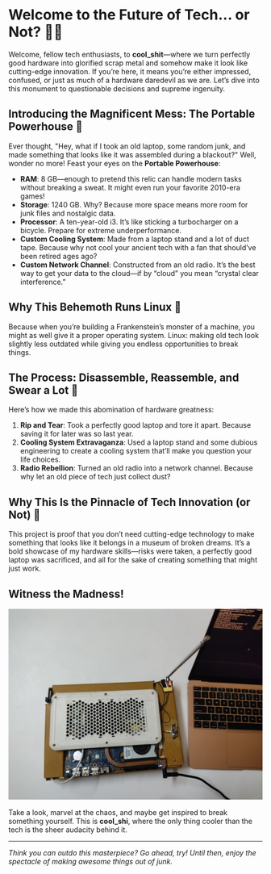 # Welcome to the Future of Tech... or Not? 🤷‍♂️

Welcome, fellow tech enthusiasts, to **cool_shit**—where we turn perfectly good hardware into glorified scrap metal and somehow make it look like cutting-edge innovation. If you’re here, it means you’re either impressed, confused, or just as much of a hardware daredevil as we are. Let’s dive into this monument to questionable decisions and supreme ingenuity.

## Introducing the Magnificent Mess: The Portable Powerhouse 🤯

Ever thought, "Hey, what if I took an old laptop, some random junk, and made something that looks like it was assembled during a blackout?" Well, wonder no more! Feast your eyes on the **Portable Powerhouse**:

- **RAM**: 8 GB—enough to pretend this relic can handle modern tasks without breaking a sweat. It might even run your favorite 2010-era games!
- **Storage**: 1240 GB. Why? Because more space means more room for junk files and nostalgic data.
- **Processor**: A ten-year-old i3. It’s like sticking a turbocharger on a bicycle. Prepare for extreme underperformance.
- **Custom Cooling System**: Made from a laptop stand and a lot of duct tape. Because why not cool your ancient tech with a fan that should’ve been retired ages ago?
- **Custom Network Channel**: Constructed from an old radio. It’s the best way to get your data to the cloud—if by “cloud” you mean “crystal clear interference.”

## Why This Behemoth Runs Linux 🐧

Because when you’re building a Frankenstein’s monster of a machine, you might as well give it a proper operating system. Linux: making old tech look slightly less outdated while giving you endless opportunities to break things.

## The Process: Disassemble, Reassemble, and Swear a Lot 🔧

Here’s how we made this abomination of hardware greatness:

1. **Rip and Tear**: Took a perfectly good laptop and tore it apart. Because saving it for later was so last year.
2. **Cooling System Extravaganza**: Used a laptop stand and some dubious engineering to create a cooling system that’ll make you question your life choices.
3. **Radio Rebellion**: Turned an old radio into a network channel. Because why let an old piece of tech just collect dust?

## Why This Is the Pinnacle of Tech Innovation (or Not) 🎉

This project is proof that you don’t need cutting-edge technology to make something that looks like it belongs in a museum of broken dreams. It’s a bold showcase of my hardware skills—risks were taken, a perfectly good laptop was sacrificed, and all for the sake of creating something that might just work.

## Witness the Madness!

![Portable Powerhouse](Monster.jpeg)

Take a look, marvel at the chaos, and maybe get inspired to break something yourself. This is **cool_shi**, where the only thing cooler than the tech is the sheer audacity behind it.

---

_Think you can outdo this masterpiece? Go ahead, try! Until then, enjoy the spectacle of making awesome things out of junk._